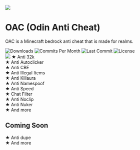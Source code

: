 ![](https://media.discordapp.net/attachments/781201377455767582/1015878497983533066/photo-output.jpg?width=1440&height=435)<br/>
# OAC (Odin Anti Cheat)
OAC is a Minecraft bedrock anti cheat that is made for realms.<br>
<div align="left">
  <img src="https://img.shields.io/github/downloads/Hate2/OAC/total?style=plastic&logo=appveyor" alt="Downloads"/>
  <img src="https://img.shields.io/github/commit-activity/m/Hate2/OAC?style=plastic&logo=appveyor" alt="Commits Per Month"/>
  <img src="https://img.shields.io/github/last-commit/Hate2/OAC?style=plastic&logo=appveyor" alt="Last Commit"/>
  <img src="https://img.shields.io/github/license/Hate2/OAC?style=plastic&logo=appveyor" alt="License"/>
</div>

<img src="https://cdn.discordapp.com/attachments/781201377455767582/1016463621619982436/6f2d30a6750152a4990f7cab1f706adf965acbb7da39a3ee5e6b4b0d3255bfef95601890afd80709da39a3ee5e6b4b0d3255bfef95601890afd80709242db9063774416a67871dfebe57bf56.png">
★ Anti 32k<br>
★ Anti Autoclicker<br>
★ Anti CBE<br>
★ Anti Illegal Items<br>
★ Anti Killaura<br>
★ Anti Namespoof<br>
★ Anti Speed<br>
★ Chat Filter<br>
★ Anti Noclip<br>
★ Anti Nuker<br>
★ And more<br>

## Coming Soon<br>
★ Anti dupe<br>
★ And more

